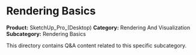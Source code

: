 # Rendering Basics

**Product:** SketchUp_Pro_(Desktop)
**Category:** Rendering And Visualization
**Subcategory:** Rendering Basics

This directory contains Q&A content related to this specific subcategory.
